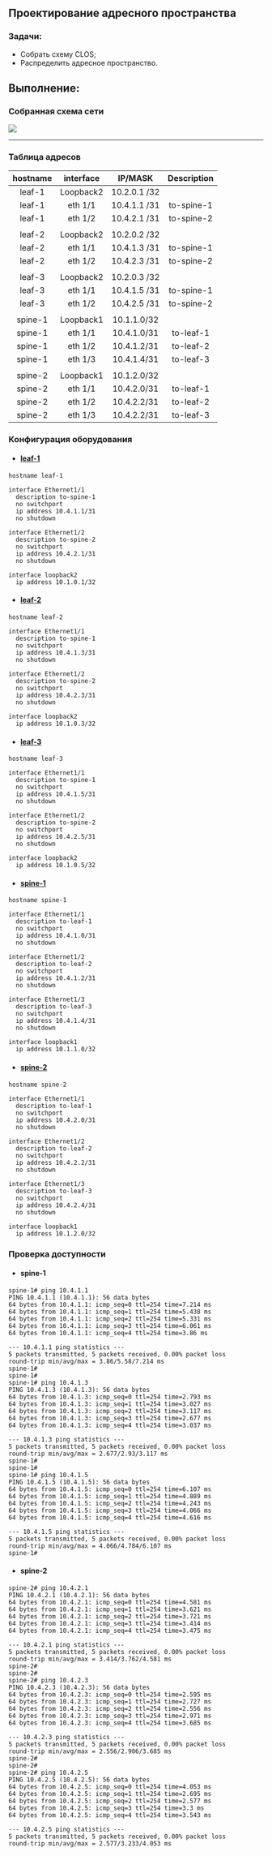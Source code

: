 ## Проектирование адресного пространства

### Задачи:

- Собрать схему CLOS;
- Распределить адресное пространство.

## Выполнение:

### Собранная схема сети

![](MaxoBuk/OTUS_Data-center-network-design/Homework/01_work/images/CLOS.png)

---

### Таблица адресов

| hostname | interface |   IP/MASK   | Description |
| :------: | :-------: | :----------: | :---------: |
|  leaf-1  | Loopback2 | 10.2.0.1 /32 |            |
|  leaf-1  |  eth 1/1  | 10.4.1.1 /31 | to-spine-1 |
|  leaf-1  |  eth 1/2  | 10.4.2.1 /31 | to-spine-2 |
|          |          |              |            |
|  leaf-2  | Loopback2 | 10.2.0.2 /32 |            |
|  leaf-2  |  eth 1/1  | 10.4.1.3 /31 | to-spine-1 |
|  leaf-2  |  eth 1/2  | 10.4.2.3 /31 | to-spine-2 |
|          |          |              |            |
|  leaf-3  | Loopback2 | 10.2.0.3 /32 |            |
|  leaf-3  |  eth 1/1  | 10.4.1.5 /31 | to-spine-1 |
|  leaf-3  |  eth 1/2  | 10.4.2.5 /31 | to-spine-2 |
|          |          |              |            |
| spine-1 | Loopback1 | 10.1.1.0/32 |            |
| spine-1 |  eth 1/1  | 10.4.1.0/31 |  to-leaf-1  |
| spine-1 |  eth 1/2  | 10.4.1.2/31 |  to-leaf-2  |
| spine-1 |  eth 1/3  | 10.4.1.4/31 |  to-leaf-3  |
|          |          |              |            |
| spine-2 | Loopback1 | 10.1.2.0/32 |            |
| spine-2 |  eth 1/1  | 10.4.2.0/31 |  to-leaf-1  |
| spine-2 |  eth 1/2  | 10.4.2.2/31 |  to-leaf-2  |
| spine-2 |  eth 1/3  | 10.4.2.2/31 |  to-leaf-3  |

### Конфигурация оборудования

- #### [leaf-1](Homework/01_work/conf/leaf-1.conf)

```
hostname leaf-1

interface Ethernet1/1
  description to-spine-1
  no switchport
  ip address 10.4.1.1/31
  no shutdown

interface Ethernet1/2
  description to-spine-2
  no switchport
  ip address 10.4.2.1/31
  no shutdown
  
interface loopback2
  ip address 10.1.0.1/32
```

- #### [leaf-2](Homework/01_work/conf/leaf-2.conf)

```
hostname leaf-2

interface Ethernet1/1
  description to-spine-1
  no switchport
  ip address 10.4.1.3/31
  no shutdown

interface Ethernet1/2
  description to-spine-2
  no switchport
  ip address 10.4.2.3/31
  no shutdown
  
interface loopback2
  ip address 10.1.0.3/32
```

- #### [leaf-3](Homework/01_work/conf/leaf-3.conf)

```
hostname leaf-3

interface Ethernet1/1
  description to-spine-1
  no switchport
  ip address 10.4.1.5/31
  no shutdown

interface Ethernet1/2
  description to-spine-2
  no switchport
  ip address 10.4.2.5/31
  no shutdown
  
interface loopback2
  ip address 10.1.0.5/32
```

- #### [spine-1](Homework/01_work/conf/spine-1.conf)

```
hostname spine-1

interface Ethernet1/1
  description to-leaf-1
  no switchport
  ip address 10.4.1.0/31
  no shutdown

interface Ethernet1/2
  description to-leaf-2
  no switchport
  ip address 10.4.1.2/31
  no shutdown

interface Ethernet1/3
  description to-leaf-3
  no switchport
  ip address 10.4.1.4/31
  no shutdown

interface loopback1
  ip address 10.1.1.0/32
```

- #### [spine-2](Homework/01_work/conf/spine-2.conf)

```
hostname spine-2

interface Ethernet1/1
  description to-leaf-1
  no switchport
  ip address 10.4.2.0/31
  no shutdown

interface Ethernet1/2
  description to-leaf-2
  no switchport
  ip address 10.4.2.2/31
  no shutdown

interface Ethernet1/3
  description to-leaf-3
  no switchport
  ip address 10.4.2.4/31
  no shutdown
  
interface loopback1
  ip address 10.1.2.0/32
```

### Проверка доступности

- #### spine-1

~~~
spine-1# ping 10.4.1.1
PING 10.4.1.1 (10.4.1.1): 56 data bytes
64 bytes from 10.4.1.1: icmp_seq=0 ttl=254 time=7.214 ms
64 bytes from 10.4.1.1: icmp_seq=1 ttl=254 time=5.438 ms
64 bytes from 10.4.1.1: icmp_seq=2 ttl=254 time=5.331 ms
64 bytes from 10.4.1.1: icmp_seq=3 ttl=254 time=6.061 ms
64 bytes from 10.4.1.1: icmp_seq=4 ttl=254 time=3.86 ms

--- 10.4.1.1 ping statistics ---
5 packets transmitted, 5 packets received, 0.00% packet loss
round-trip min/avg/max = 3.86/5.58/7.214 ms
spine-1#
spine-1#
spine-1# ping 10.4.1.3
PING 10.4.1.3 (10.4.1.3): 56 data bytes
64 bytes from 10.4.1.3: icmp_seq=0 ttl=254 time=2.793 ms
64 bytes from 10.4.1.3: icmp_seq=1 ttl=254 time=3.027 ms
64 bytes from 10.4.1.3: icmp_seq=2 ttl=254 time=3.117 ms
64 bytes from 10.4.1.3: icmp_seq=3 ttl=254 time=2.677 ms
64 bytes from 10.4.1.3: icmp_seq=4 ttl=254 time=3.037 ms

--- 10.4.1.3 ping statistics ---
5 packets transmitted, 5 packets received, 0.00% packet loss
round-trip min/avg/max = 2.677/2.93/3.117 ms
spine-1#
spine-1#
spine-1# ping 10.4.1.5
PING 10.4.1.5 (10.4.1.5): 56 data bytes
64 bytes from 10.4.1.5: icmp_seq=0 ttl=254 time=6.107 ms
64 bytes from 10.4.1.5: icmp_seq=1 ttl=254 time=4.889 ms
64 bytes from 10.4.1.5: icmp_seq=2 ttl=254 time=4.243 ms
64 bytes from 10.4.1.5: icmp_seq=3 ttl=254 time=4.066 ms
64 bytes from 10.4.1.5: icmp_seq=4 ttl=254 time=4.616 ms

--- 10.4.1.5 ping statistics ---
5 packets transmitted, 5 packets received, 0.00% packet loss
round-trip min/avg/max = 4.066/4.784/6.107 ms
spine-1#
~~~

- #### spine-2

~~~
spine-2# ping 10.4.2.1
PING 10.4.2.1 (10.4.2.1): 56 data bytes
64 bytes from 10.4.2.1: icmp_seq=0 ttl=254 time=4.581 ms
64 bytes from 10.4.2.1: icmp_seq=1 ttl=254 time=3.621 ms
64 bytes from 10.4.2.1: icmp_seq=2 ttl=254 time=3.721 ms
64 bytes from 10.4.2.1: icmp_seq=3 ttl=254 time=3.414 ms
64 bytes from 10.4.2.1: icmp_seq=4 ttl=254 time=3.475 ms

--- 10.4.2.1 ping statistics ---
5 packets transmitted, 5 packets received, 0.00% packet loss
round-trip min/avg/max = 3.414/3.762/4.581 ms
spine-2#
spine-2#
spine-2# ping 10.4.2.3
PING 10.4.2.3 (10.4.2.3): 56 data bytes
64 bytes from 10.4.2.3: icmp_seq=0 ttl=254 time=2.595 ms
64 bytes from 10.4.2.3: icmp_seq=1 ttl=254 time=2.727 ms
64 bytes from 10.4.2.3: icmp_seq=2 ttl=254 time=2.556 ms
64 bytes from 10.4.2.3: icmp_seq=3 ttl=254 time=2.971 ms
64 bytes from 10.4.2.3: icmp_seq=4 ttl=254 time=3.685 ms

--- 10.4.2.3 ping statistics ---
5 packets transmitted, 5 packets received, 0.00% packet loss
round-trip min/avg/max = 2.556/2.906/3.685 ms
spine-2#
spine-2#
spine-2# ping 10.4.2.5
PING 10.4.2.5 (10.4.2.5): 56 data bytes
64 bytes from 10.4.2.5: icmp_seq=0 ttl=254 time=4.053 ms
64 bytes from 10.4.2.5: icmp_seq=1 ttl=254 time=2.695 ms
64 bytes from 10.4.2.5: icmp_seq=2 ttl=254 time=2.577 ms
64 bytes from 10.4.2.5: icmp_seq=3 ttl=254 time=3.3 ms
64 bytes from 10.4.2.5: icmp_seq=4 ttl=254 time=3.543 ms

--- 10.4.2.5 ping statistics ---
5 packets transmitted, 5 packets received, 0.00% packet loss
round-trip min/avg/max = 2.577/3.233/4.053 ms
~~~
